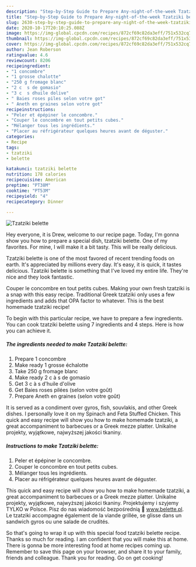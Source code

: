 ```yaml
---
description: "Step-by-Step Guide to Prepare Any-night-of-the-week Tzatziki belette"
title: "Step-by-Step Guide to Prepare Any-night-of-the-week Tzatziki belette"
slug: 2630-step-by-step-guide-to-prepare-any-night-of-the-week-tzatziki-belette
date: 2020-10-17T20:10:25.088Z
image: https://img-global.cpcdn.com/recipes/872cf69c82da3eff/751x532cq70/tzatziki-belette-photo-principale-de-la-recette.jpg
thumbnail: https://img-global.cpcdn.com/recipes/872cf69c82da3eff/751x532cq70/tzatziki-belette-photo-principale-de-la-recette.jpg
cover: https://img-global.cpcdn.com/recipes/872cf69c82da3eff/751x532cq70/tzatziki-belette-photo-principale-de-la-recette.jpg
author: Jean Roberson
ratingvalue: 4.6
reviewcount: 8206
recipeingredient:
- "1 concombre"
- "1 grosse chalotte"
- "250 g fromage blanc"
- "2 c  s de gomasio"
- "3 c  s dhuile dolive"
- " Baies roses piles selon votre got"
- " Aneth en graines selon votre got"
recipeinstructions:
- "Peler et épépiner le concombre."
- "Couper le concombre en tout petits cubes."
- "Mélanger tous les ingrédients."
- "Placer au réfrigérateur quelques heures avant de déguster."
categories:
- Recipe
tags:
- tzatziki
- belette

katakunci: tzatziki belette 
nutrition: 178 calories
recipecuisine: American
preptime: "PT38M"
cooktime: "PT53M"
recipeyield: "4"
recipecategory: Dinner

---
```



![Tzatziki belette](https://img-global.cpcdn.com/recipes/872cf69c82da3eff/751x532cq70/tzatziki-belette-photo-principale-de-la-recette.jpg)

Hey everyone, it is Drew, welcome to our recipe page. Today, I'm gonna show you how to prepare a special dish, tzatziki belette. One of my favorites. For mine, I will make it a bit tasty. This will be really delicious.

Tzatziki belette is one of the most favored of recent trending foods on earth. It's appreciated by millions every day. It's easy, it is quick, it tastes delicious. Tzatziki belette is something that I've loved my entire life. They're nice and they look fantastic.

Couper le concombre en tout petits cubes. Making your own fresh tzatziki is a snap with this easy recipe. Traditional Greek tzatziki only uses a few ingredients and adds that OPA factor to whatever. This is the best homemade tzatziki recipe!


To begin with this particular recipe, we have to prepare a few ingredients. You can cook tzatziki belette using 7 ingredients and 4 steps. Here is how you can achieve it.

<!--inarticleads1-->

##### The ingredients needed to make Tzatziki belette:

1. Prepare 1 concombre
1. Make ready 1 grosse échalotte
1. Take 250 g fromage blanc
1. Make ready 2 c à s de gomasio
1. Get 3 c à s d&#39;huile d&#39;olive
1. Get  Baies roses pilées (selon votre goût)
1. Prepare  Aneth en graines (selon votre goût)


It is served as a condiment over gyros, fish, souvlakis, and other Greek dishes. I personally love it on my Spinach and Feta Stuffed Chicken. This quick and easy recipe will show you how to make homemade tzatziki, a great accompaniment to barbecues or a Greek mezze platter. Unikalne projekty, wyjątkowe, najwyższej jakości tkaniny. 

<!--inarticleads2-->

##### Instructions to make Tzatziki belette:

1. Peler et épépiner le concombre.
1. Couper le concombre en tout petits cubes.
1. Mélanger tous les ingrédients.
1. Placer au réfrigérateur quelques heures avant de déguster.


This quick and easy recipe will show you how to make homemade tzatziki, a great accompaniment to barbecues or a Greek mezze platter. Unikalne projekty, wyjątkowe, najwyższej jakości tkaniny. Projektujemy i szyjemy TYLKO w Polsce. Pisz do nas wiadomość bezpośrednią 📩 www.belette.pl. Le tzatziki accompagne également de la viande grillée, se glisse dans un sandwich gyros ou une salade de crudités. 

So that's going to wrap it up with this special food tzatziki belette recipe. Thanks so much for reading. I am confident that you will make this at home. There is gonna be more interesting food at home recipes coming up. Remember to save this page on your browser, and share it to your family, friends and colleague. Thank you for reading. Go on get cooking!
